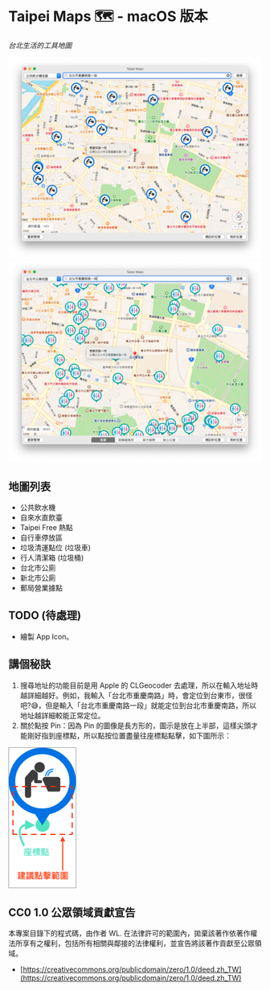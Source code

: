 # Taipei Maps 🗺 - macOS 版本

*台北生活的工具地圖*

![images](images/img001.png)
![images](images/img002.png)


## 地圖列表

- 公共飲水機
- 自來水直飲臺
- Taipei Free 熱點
- 自行車停放區
- 垃圾清運點位 (垃圾車)
- 行人清潔箱 (垃圾桶)
- 台北市公廁
- 新北市公廁
- 郵局營業據點


## TODO (待處理)

- 繪製 App Icon。 



## 講個秘訣

1. 搜尋地址的功能目前是用 Apple 的 CLGeocoder 去處理，所以在輸入地址時越詳細越好。例如，我輸入「台北市重慶南路」時，會定位到台東市，很怪吧?😅，但是輸入「台北市重慶南路一段」就能定位到台北市重慶南路，所以地址越詳細較能正常定位。
2. 關於點按 Pin：因為 Pin 的圖像是長方形的，圖示是放在上半部，這樣尖頭才能剛好指到座標點，所以點按位置盡量往座標點點擊，如下圖所示：

![images](images/ex_pin.png)




## CC0 1.0 公眾領域貢獻宣告

本專案目錄下的程式碼，由作者 WL. 在法律許可的範圍內，拋棄該著作依著作權法所享有之權利，包括所有相關與鄰接的法律權利，並宣告將該著作貢獻至公眾領域。

- [https://creativecommons.org/publicdomain/zero/1.0/deed.zh_TW](https://creativecommons.org/publicdomain/zero/1.0/deed.zh_TW)



